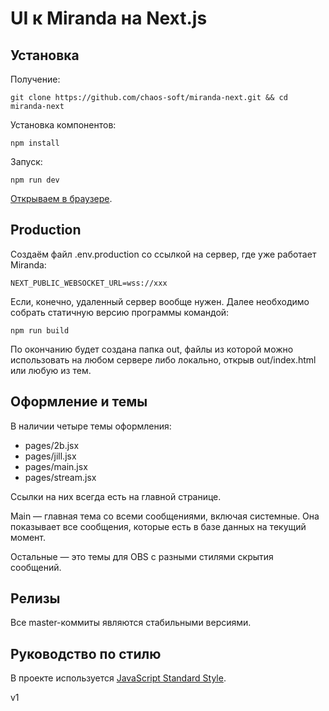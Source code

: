 # UI к Miranda на Next.js

## Установка

Получение:

    git clone https://github.com/chaos-soft/miranda-next.git && cd miranda-next

Установка компонентов:

    npm install

Запуск:

    npm run dev

[Открываем в браузере](http://localhost:3000).

## Production

Создаём файл .env.production со ссылкой на сервер, где уже работает Miranda:

    NEXT_PUBLIC_WEBSOCKET_URL=wss://xxx

Если, конечно, удаленный сервер вообще нужен.
Далее необходимо собрать статичную версию программы командой:

    npm run build

По окончанию будет создана папка out, файлы из которой можно использовать
на любом сервере либо локально, открыв out/index.html или любую из тем.

## Оформление и темы

В наличии четыре темы оформления:

- pages/2b.jsx
- pages/jill.jsx
- pages/main.jsx
- pages/stream.jsx

Ссылки на них всегда есть на главной странице.

Main — главная тема со всеми сообщениями, включая системные.
Она показывает все сообщения, которые есть в базе данных на текущий момент.

Остальные — это темы для OBS с разными стилями скрытия сообщений.

## Релизы

Все master-коммиты являются стабильными версиями.

## Руководство по стилю

В проекте используется [JavaScript Standard Style](https://standardjs.com).

v1
